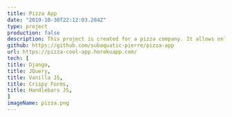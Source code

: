 ```yaml
---
title: Pizza App
date: "2019-10-30T22:12:03.284Z"
type: project
production: false
description: This project is created for a pizza company. It allows online ordering and allows admins to create new items which can be added to the menu. Admins can check a full list of orders which have been placed already and also view individual orders.
github: https://github.com/subaquatic-pierre/pizza-app
url: https://pizza-cool-app.herokuapp.com/
tech: [
title: Django,
title: JQuery,
title: Vanilla JS,
title: Crispy Forms,
title: Handlebars JS,
]
imageName: pizza.png
---
```

